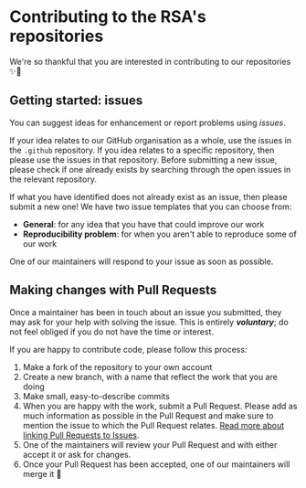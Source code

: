 # Contributing to the RSA's repositories

We're so thankful that you are interested in contributing to our repositories :sparkles::sunflower:

## Getting started: issues
You can suggest ideas for enhancement or report problems using *issues*.

If your idea relates to our GitHub organisation as a whole, use the issues in the `.github` repository.
If you idea relates to a specific repository, then please use the issues in that repository.
Before submitting a new issue, please check if one already exists by searching through the open issues in the relevant repository.

If what you have identified does not already exist as an issue, then please submit a new one!
We have two issue templates that you can choose from:
- **General**: for any idea that you have that could improve our work
- **Reproducibility problem**: for when you aren't able to reproduce some of our work

One of our maintainers will respond to your issue as soon as possible.

## Making changes with Pull Requests
Once a maintainer has been in touch about an issue you submitted, they may ask for your help with solving the issue.
This is entirely __*voluntary*__; do not feel obliged if you do not have the time or interest.

If you are happy to contribute code, please follow this process:
1. Make a fork of the repository to your own account
2. Create a new branch, with a name that reflect the work that you are doing
3. Make small, easy-to-describe commits
4. When you are happy with the work, submit a Pull Request. Please add as much information as possible in the Pull Request and make sure to mention the issue to which the Pull Request relates. [Read more about linking Pull Requests to Issues](https://docs.github.com/en/issues/tracking-your-work-with-issues/linking-a-pull-request-to-an-issue).
5. One of the maintainers will review your Pull Request and with either accept it or ask for changes.
6. Once your Pull Request has been accepted, one of our maintainers will merge it 🚀
